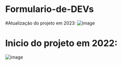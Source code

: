 # Formulario-de-DEVs

#Atualização do projeto em 2023:
![image](https://user-images.githubusercontent.com/82840116/215160238-6286f789-feba-4664-96cd-5c31fa192eda.png)

# Inicio do projeto em 2022:
![image](https://user-images.githubusercontent.com/82840116/157326712-03a05bee-d058-4883-b506-3d2d3390357f.png)
